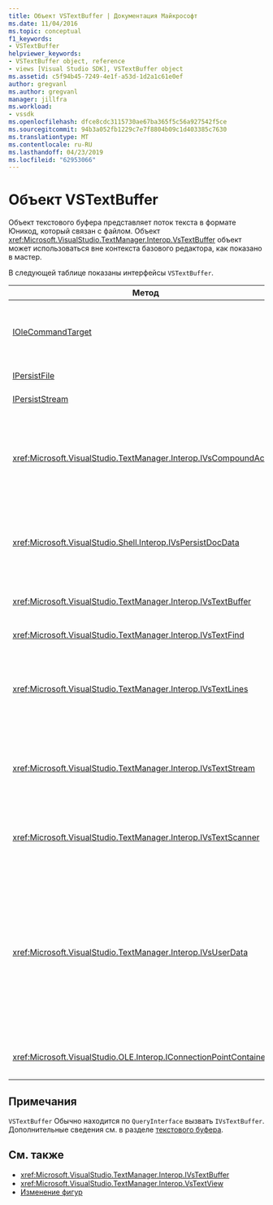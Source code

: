 ```yaml
---
title: Объект VSTextBuffer | Документация Майкрософт
ms.date: 11/04/2016
ms.topic: conceptual
f1_keywords:
- VSTextBuffer
helpviewer_keywords:
- VSTextBuffer object, reference
- views [Visual Studio SDK], VSTextBuffer object
ms.assetid: c5f94b45-7249-4e1f-a53d-1d2a1c61e0ef
author: gregvanl
ms.author: gregvanl
manager: jillfra
ms.workload:
- vssdk
ms.openlocfilehash: dfce8cdc3115730ae67ba365f5c56a927542f5ce
ms.sourcegitcommit: 94b3a052fb1229c7e7f8804b09c1d403385c7630
ms.translationtype: MT
ms.contentlocale: ru-RU
ms.lasthandoff: 04/23/2019
ms.locfileid: "62953066"
---
```

# <a name="vstextbuffer-object"></a>Объект VSTextBuffer
Объект текстового буфера представляет поток текста в формате Юникод, который связан с файлом. Объект <xref:Microsoft.VisualStudio.TextManager.Interop.VsTextBuffer> объект может использоваться вне контекста базового редактора, как показано в мастер.

 В следующей таблице показаны интерфейсы `VSTextBuffer`.

|Метод|Описание|
|------------|-----------------|
|[IOleCommandTarget](/windows/desktop/api/docobj/nn-docobj-iolecommandtarget)|Стандартный OLE-интерфейс. Используется для обработки в буфере отмены и повтора.|
|[IPersistFile](/windows/desktop/api/objidl/nn-objidl-ipersistfile)|Стандартный OLE-интерфейс.|
|[IPersistStream](/windows/desktop/api/objidl/nn-objidl-ipersiststream)|Стандартный OLE-интерфейс.|
|<xref:Microsoft.VisualStudio.TextManager.Interop.IVsCompoundAction>|Позволяет создавать действия соединения (то есть действия, сгруппированные в блок одной отмены и повтора).|
|<xref:Microsoft.VisualStudio.Shell.Interop.IVsPersistDocData>|Включает сохранение данных документа, управляемых текстовым буфером.|
|<xref:Microsoft.VisualStudio.TextManager.Interop.IVsTextBuffer>|Предоставляет базовые службы; Многие клиенты используют.|
|<xref:Microsoft.VisualStudio.TextManager.Interop.IVsTextFind>|Используется для поиска в буфер.|
|<xref:Microsoft.VisualStudio.TextManager.Interop.IVsTextLines>|Предоставляет возможности, используя двухмерные координаты чтения и записи. Наследует от `IVsTextBuffer`.|
|<xref:Microsoft.VisualStudio.TextManager.Interop.IVsTextStream>|Обеспечивает чтение и запись с помощью одноразмерных координат. Наследует от `IVsTextBuffer`.|
|<xref:Microsoft.VisualStudio.TextManager.Interop.IVsTextScanner>|Обеспечивает быстрый, поточно ориентированный, последовательный доступ к текста в буфере.|
|<xref:Microsoft.VisualStudio.TextManager.Interop.IVsUserData>|Предоставляет доступ к общей коллекции свойств. Наиболее важным свойством является имя или моникер буфера. Случайные данные можно сохранить в буфере, с этим интерфейсом, создать GUID и использовать его в качестве ключа.|
|<xref:Microsoft.VisualStudio.OLE.Interop.IConnectionPointContainer>|Поддерживает точки подключения для событий.|

## <a name="remarks"></a>Примечания
 `VSTextBuffer` Обычно находится по `QueryInterface` вызвать `IVsTextBuffer`. Дополнительные сведения см. в разделе [текстового буфера](../extensibility/accessing-the-text-buffer-by-using-the-legacy-api.md).

## <a name="see-also"></a>См. также
- <xref:Microsoft.VisualStudio.TextManager.Interop.IVsTextBuffer>
- <xref:Microsoft.VisualStudio.TextManager.Interop.VsTextView>
- [Изменение фигур](https://www.microsoft.com/download/details.aspx?id=55984)